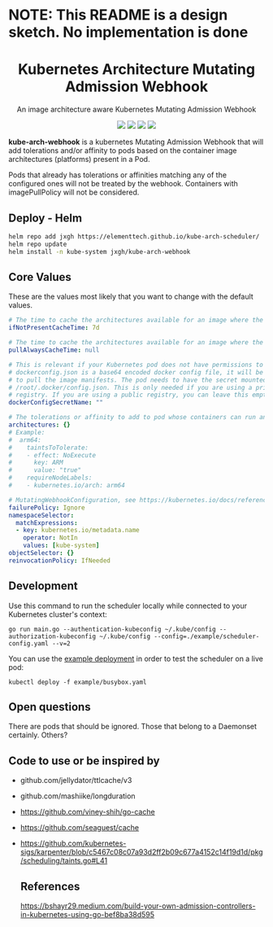 # NOTE: This README is a design sketch. No implementation is done

<h1 align="center">Kubernetes Architecture Mutating Admission Webhook</h1>
<p align="center">An image architecture aware Kubernetes Mutating Admission Webhook</p>

<p align="center">
<a  target="_blank"><img src="https://img.shields.io/github/v/release/msvticket/kube-arch-webhook" /></a>
<a  target="_blank"><img src="https://img.shields.io/github/downloads/msvticket/kube-arch-webhook/total"/></a>
<a  target="_blank"><img src="https://img.shields.io/github/issues/msvticket/kube-arch-webhook"/></a>
<a  target="_blank"><img src="https://img.shields.io/github/go-mod/go-version/msvticket/kube-arch-webhook"/></a>
</p>

**kube-arch-webhook** is a kubernetes Mutating Admission Webhook that will add tolerations and/or affinity to pods based on the container image architectures (platforms) present in a Pod.

Pods that already has tolerations or affinities matching any of the configured ones will not be treated by the webhook. Containers with imagePullPolicy will not be considered.

## Deploy - Helm

```bash
helm repo add jxgh https://elementtech.github.io/kube-arch-scheduler/
helm repo update
helm install -n kube-system jxgh/kube-arch-webhook
```

## Core Values

These are the values most likely that you want to change with the default values.

```yaml
# The time to cache the architectures available for an image where the imagePullPolicy in the pod is IfNotPresent. The duration is parsed by github.com/mashiike/longduration.
ifNotPresentCacheTime: 7d

# The time to cache the architectures available for an image where the imagePullPolicy in the pod is PullAlways. null means don't cache.
pullAlwaysCacheTime: null

# This is relevant if your Kubernetes pod does not have permissions to your private registries.
# dockerconfig.json is a base64 encoded docker config file, it will be used
# to pull the image manifests. The pod needs to have the secret mounted at
# /root/.docker/config.json. This is only needed if you are using a private
# registry. If you are using a public registry, you can leave this empty.
dockerConfigSecretName: ""

# The tolerations or affinity to add to pod whose containers can run an architecture. requireNodeLabels is added to affinity.nodeAffinity.requiredDuringSchedulingIgnoredDuringExecution.nodeSelectorTerms
architectures: {}
# Example:
#  arm64:
#    taintsToTolerate: 
#    - effect: NoExecute
#      key: ARM
#      value: "true"
#    requireNodeLabels:
#    - kubernetes.io/arch: arm64

# MutatingWebhookConfiguration, see https://kubernetes.io/docs/reference/access-authn-authz/extensible-admission-controllers/#matching-requests-objectselector
failurePolicy: Ignore
namespaceSelector:
  matchExpressions:
  - key: kubernetes.io/metadata.name
    operator: NotIn
    values: [kube-system]
objectSelector: {}
reinvocationPolicy: IfNeeded
```

## Development

Use this command to run the scheduler locally while connected to your Kubernetes cluster's context:

```shell
go run main.go --authentication-kubeconfig ~/.kube/config --authorization-kubeconfig ~/.kube/config --config=./example/scheduler-config.yaml --v=2
```

You can use the [example deployment](example/busybox.yaml) in order to test the scheduler on a live pod:

```
kubectl deploy -f example/busybox.yaml
```

## Open questions

There are pods that should be ignored. Those that belong to a Daemonset certainly. Others?

## Code to use or be inspired by

- github.com/jellydator/ttlcache/v3
- github.com/mashiike/longduration
- https://github.com/viney-shih/go-cache
- https://github.com/seaguest/cache
- https://github.com/kubernetes-sigs/karpenter/blob/c5467c08c07a93d2ff2b09c677a4152c14f19d1d/pkg/scheduling/taints.go#L41

  ## References

  https://bshayr29.medium.com/build-your-own-admission-controllers-in-kubernetes-using-go-bef8ba38d595
